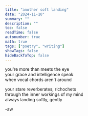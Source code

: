 ```yaml
---
title: "another soft landing"
date: "2024-11-10"
summary: ""
description: ""
toc: false
readTime: false
autonumber: true
math: true
tags: ["poetry", "writing"]
showTags: false
hideBackToTop: false
---
```


you're more than meets the eye  
your grace and intelligence speak  
when vocal chords aren't around  

your stare reverberates, richochets  
through the inner workings of my mind  
always landing softly, gently

  
-aw
